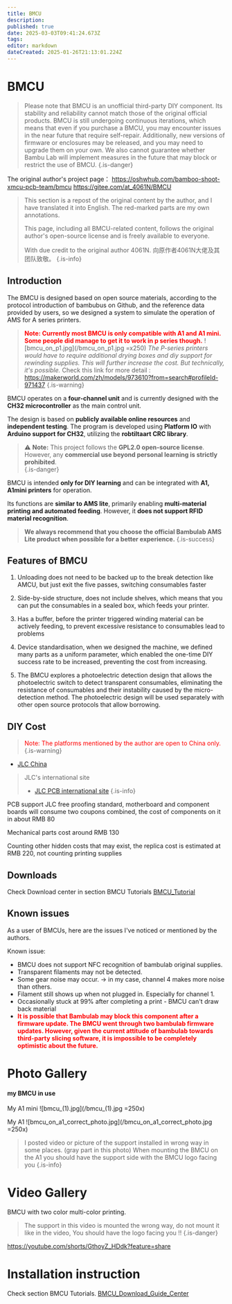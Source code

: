 ```yaml
---
title: BMCU
description: 
published: true
date: 2025-03-03T09:41:24.673Z
tags: 
editor: markdown
dateCreated: 2025-01-26T21:13:01.224Z
---
```


# BMCU

> Please note that BMCU is an unofficial third-party DIY component. Its stability and reliability cannot match those of the original official products. BMCU is still undergoing continuous iterations, which means that even if you purchase a BMCU, you may encounter issues in the near future that require self-repair. Additionally, new versions of firmware or enclosures may be released, and you may need to upgrade them on your own. We also cannot guarantee whether Bambu Lab will implement measures in the future that may block or restrict the use of BMCU.
{.is-danger}


The original author's project page：
https://oshwhub.com/bamboo-shoot-xmcu-pcb-team/bmcu
https://gitee.com/at_4061N/BMCU

> This section is a repost of the original content by the author, and I have translated it into English. The red-marked parts are my own annotations.
> 
> This page, including all BMCU-related content, follows the original author's open-source license and is freely available to everyone.
> 
> With due credit to the original author 4061N.
> 向原作者4061N大佬及其团队致敬。
{.is-info}


## Introduction
The BMCU is designed based on open source materials, according to the protocol introduction of bambubus on Github, and the reference data provided by users, so we designed a system to simulate the operation of AMS for A series printers.
> <span style="color:red;"><b>Note: Currently most BMCU is only compatible with A1 and A1 mini.
> Some people did manage to get it to work in p series though.</span></b>
>![bmcu_on_p1.jpg](/bmcu_on_p1.jpg =x250)
>*The P-series printers would have to require additional drying boxes and diy support for rewinding supplies. This will further increase the cost. But technically, it's possible.*
> Check this link for more detail : https://makerworld.com/zh/models/973610?from=search#profileId-971437
{.is-warning}



BMCU operates on a **four-channel unit** and is currently designed with the **CH32 microcontroller** as the main control unit.  

The design is based on **publicly available online resources** and **independent testing**. The program is developed using **Platform IO** with **Arduino support for CH32**, utilizing the **robtiltaart CRC library**.  

> ⚠️ **Note:** This project follows the **GPL2.0 open-source license**. However, any **commercial use beyond personal learning is strictly prohibited**.  
{.is-danger}


BMCU is intended **only for DIY learning** and can be integrated with **A1, A1mini printers** for operation.  

Its functions are **similar to AMS lite**, primarily enabling **multi-material printing and automated feeding**. However, it **does not support RFID material recognition**.  

> **We always recommend that you choose the official Bambulab AMS Lite product when possible for a better experience.**
{.is-success}



## Features of BMCU

1. Unloading does not need to be backed up to the break detection like AMCU, but just exit the five passes, switching consumables faster

2. Side-by-side structure, does not include shelves, which means that you can put the consumables in a sealed box, which feeds your printer.

3. Has a buffer, before the printer triggered winding material can be actively feeding, to prevent excessive resistance to consumables lead to problems

4. Device standardisation, when we designed the machine, we defined many parts as a uniform parameter, which enabled the one-time DIY success rate to be increased, preventing the cost from increasing.

5. The BMCU explores a photoelectric detection design that allows the photoelectric switch to detect transparent consumables, eliminating the resistance of consumables and their instability caused by the micro-detection method. The photoelectric design will be used separately with other open source protocols that allow borrowing.

## DIY Cost
> <span style="color:red;">Note: The platforms mentioned by the author are open to China only.
>   </span>
{.is-warning}

* [JLC China](https://www.jlc.com/)

>  JLC's international site
> * [JLC PCB international site](https://jlcpcb.com/?from=FRPCB&utm_source=google&utm_medium=cpc&utm_campaign=20461061483&utm_content=679758131275&utm_term=b_pcb&adgroupid=156360456230&utm_network=g_&gad_source=1&gclid=CjwKCAiAneK8BhAVEiwAoy2HYSP32URia_M3W6x63I1-aRLAYLbH6d60bTFCRRkD2VOK9kp6uY1k5hoC0FQQAvD_BwE)
{.is-info}


PCB support JLC free proofing standard, motherboard and component boards will consume two coupons combined, the cost of components on it in about RMB 80



Mechanical parts cost around RMB 130

Counting other hidden costs that may exist, the replica cost is estimated at RMB 220, not counting printing supplies

## Downloads
Check Download center in section BMCU Tutorials
[BMCU_Tutorial](/BMCU/BMCU_Tutorial)

## Known issues
As a user of BMCUs, here are the issues I've noticed or mentioned by the authors.

Known issue:
- BMCU does not support NFC recognition of bambulab original supplies.
- Transparent filaments may not be detected.
- Some gear noise may occur. -> in my case, channel 4 makes more noise than others.
- Filament still shows up when not plugged in. Especially for channel 1.
- Occasionally stuck at 99% after completing a print - BMCU can't draw back material
- <span style="color:red;"><b>It is possible that Bambulab may block this component after a firmware update. The BMCU went through two bambulab firmware updates. However, given the current attitude of bambulab towards third-party slicing software, it is impossible to be completely optimistic about the future.</b></span>


# Photo Gallery
#### my BMCU in use
My A1 mini
![bmcu_(1).jpg](/bmcu_(1).jpg =250x)

My A1
![bmcu_on_a1_correct_photo.jpg](/bmcu_on_a1_correct_photo.jpg =250x)
> I posted video or picture of the support installed in wrong way in some places. (gray part in this photo)
> When mounting the BMCU on the A1 you should have the support side with the BMCU logo facing you
{.is-info}

# Video Gallery
BMCU with two color multi-color printing.
> The support in this video is mounted the wrong way, do not mount it like in the video, 
> You should have the logo facing you !!
{.is-danger}

https://youtube.com/shorts/GthoyZ_HDdk?feature=share

# Installation instruction
Check section BMCU Tutorials.
[BMCU_Download_Guide_Center](/BMCU/BMCU_Download_Guide_Center)